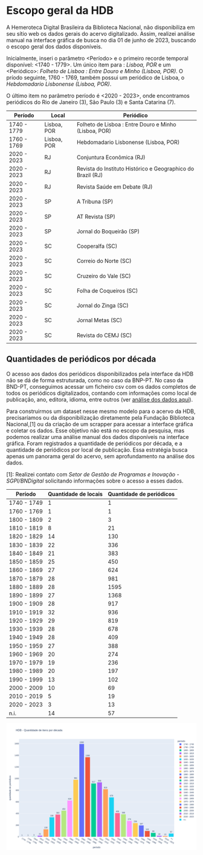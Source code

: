 # Escopo geral da HDB

A Hemeroteca Digital Brasileira da Biblioteca Nacional, não disponibiliza em seu sítio web os dados gerais do acervo digitalizado. Assim, realizei análise manual na interface gráfica de busca no dia 01 de junho de 2023, buscando o escopo geral dos dados disponíveis.

Inicialmente, inseri o parâmetro <Período> e o primeiro recorde temporal disponível: <1740 - 1779>. Um único item para <Local>: *Lisboa, POR* e um <Periódico>: *Folheto de Lisboa : Entre Douro e Minho (Lisboa, POR)*. O príodo seguinte, 1760 - 1769, também possui um periódico de Lisboa, o *Hebdomadario Lisbonense (Lisboa, POR)*. 

O último item no parâmetro período é <2020 - 2023>, onde encontramos periódicos do Rio de Janeiro (3), São Paulo (3) e Santa Catarina (7).

| Período | Local | Periódico |
| ------- | ----- | --------- |
| 1740 - 1779 | Lisboa, POR |  Folheto de Lisboa : Entre Douro e Minho (Lisboa, POR) |
| 1760 - 1769 | Lisboa, POR |  Hebdomadario Lisbonense (Lisboa, POR) |
| 2020 - 2023 | RJ | Conjuntura Econômica (RJ) |
| 2020 - 2023 | RJ | Revista do Instituto Histórico e Geographico do Brazil (RJ) |
| 2020 - 2023 | RJ | Revista Saúde em Debate (RJ) |
| 2020 - 2023 | SP | A Tribuna (SP) |
| 2020 - 2023 | SP | AT Revista (SP) |
| 2020 - 2023 | SP | Jornal do Boqueirão (SP) |
| 2020 - 2023 | SC | Cooperalfa (SC) |
| 2020 - 2023 | SC | Correio do Norte (SC) |
| 2020 - 2023 | SC | Cruzeiro do Vale (SC) |
| 2020 - 2023 | SC | Folha de Coqueiros (SC) |
| 2020 - 2023 | SC | Jornal do Zinga (SC) |
| 2020 - 2023 | SC | Jornal Metas (SC) |
| 2020 - 2023 | SC | Revista do CEMJ (SC) |

## Quantidades de periódicos por década

O acesso aos dados dos periódicos disponibilizados pela interface da HDB não se dá de forma estruturada, como no caso da BNP-PT. No caso da BND-PT, conseguimos acessar um ficheiro csv com os dados completos de todos os periódicos digitalizados, contando com informações como local de publicação, ano, editora, idioma, entre outros (ver [análise dos dados aqui](../BND-PT/pandas/analise_bnp.ipynb)).  

Para construirmos um dataset nesse mesmo modelo para o acervo da HDB, precisaríamos ou da disponibilização diretamente pela Fundação Biblioteca Nacional,[1] ou da criação de um scrapper para acessar a interface gráfica e coletar os dados. Esse objetivo não está no escopo da pesquisa, mas podemos realizar uma análise manual dos dados disponíveis na interface gráfica. Foram registrados a quantidade de periódicos por década, e a quantidade de periódicos por local de publicação. Essa estratégia busca apenas um panorama geral do acervo, sem aprofundamento na análise dos dados.

[1]: Realizei contato com *Setor de Gestão de Programas e Inovação - SGPI/BNDigital* solicitando informações sobre o acesso a esses dados.

| Período     |Quantidade de locais | Quantidade de periódicos |
| ----------- | ------------------- | ------------------------ |
| 1740 - 1749 | 1  | 1    |   
| 1760 - 1769 | 1  | 1    |
| 1800 - 1809 | 2  | 3    |
| 1810 - 1819 | 8  | 21   |
| 1820 - 1829 | 14 | 130  |
| 1830 - 1839 | 22 | 336  |
| 1840 - 1849 | 21 | 383  |
| 1850 - 1859 | 25 | 450  |
| 1860 - 1869 | 27 | 624  |
| 1870 - 1879 | 28 | 981  |
| 1880 - 1889 | 28 | 1595 |
| 1890 - 1899 | 27 | 1368 |
| 1900 - 1909 | 28 | 917  |
| 1910 - 1919 | 32 | 936  |
| 1920 - 1929 | 29 | 819  |
| 1930 - 1939 | 28 | 678  |
| 1940 - 1949 | 28 | 409  |
| 1950 - 1959 | 27 | 388  |
| 1960 - 1969 | 20 | 274  |
| 1970 - 1979 | 19 | 236  |
| 1980 - 1989 | 20 | 197  |
| 1990 - 1999 | 13 | 102  |
| 2000 - 2009 | 10 | 69   |
| 2010 - 2019 | 5  | 19   |
| 2020 - 2023 | 3  | 13   |
| n.i.        | 14 | 57   |


![HDB - Quantidade de itens por década](../BND-BR/periodicos_dec.png)
